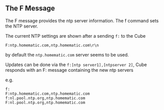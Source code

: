 ## The F Message

The F message provides the ntp server information. The f command sets the NTP server. 

The current NTP settings are shown after a sending `f:` to the Cube

    F:ntp.homematic.com,ntp.homematic.com\r\n

by default the `ntp.homematic.com` server seems to be used.

Updates can be done via the `f:[ntp server1],[ntpserver 2]`, Cube responds with an F: message containing the new ntp servers

e.g.

    f:
    F:ntp.homematic.com,ntp.homematic.com
    f:nl.pool.ntp.org,ntp.homematic.com
    F:nl.pool.ntp.org,ntp.homematic.com


